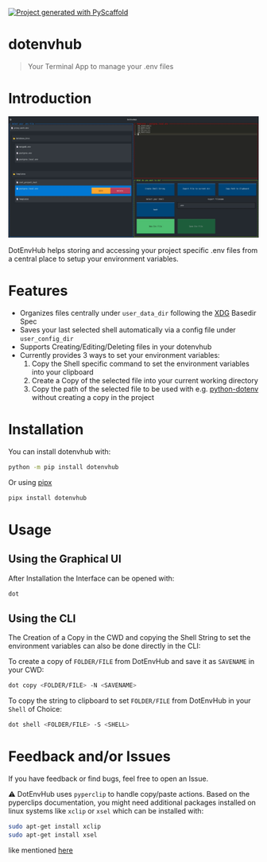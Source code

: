 <!-- These are examples of badges you might want to add to your README:
     please update the URLs accordingly

[![Built Status](https://api.cirrus-ci.com/github/<USER>/dotenvhub.svg?branch=main)](https://cirrus-ci.com/github/<USER>/dotenvhub)
[![ReadTheDocs](https://readthedocs.org/projects/dotenvhub/badge/?version=latest)](https://dotenvhub.readthedocs.io/en/stable/)
[![Coveralls](https://img.shields.io/coveralls/github/<USER>/dotenvhub/main.svg)](https://coveralls.io/r/<USER>/dotenvhub)
[![PyPI-Server](https://img.shields.io/pypi/v/dotenvhub.svg)](https://pypi.org/project/dotenvhub/)
[![Conda-Forge](https://img.shields.io/conda/vn/conda-forge/dotenvhub.svg)](https://anaconda.org/conda-forge/dotenvhub)
[![Monthly Downloads](https://pepy.tech/badge/dotenvhub/month)](https://pepy.tech/project/dotenvhub)
[![Twitter](https://img.shields.io/twitter/url/http/shields.io.svg?style=social&label=Twitter)](https://twitter.com/dotenvhub)
-->

[![Project generated with PyScaffold](https://img.shields.io/badge/-PyScaffold-005CA0?logo=pyscaffold)](https://pyscaffold.org/)

# dotenvhub

> Your Terminal App to manage your .env files

# Introduction
![header](https://raw.githubusercontent.com/Zaloog/dotenvhub/main/images/image_header.PNG)

DotEnvHub helps storing and accessing your project specific .env files from a central place to setup your environment variables.

# Features
- Organizes files centrally under `user_data_dir` following the [XDG] Basedir Spec
- Saves your last selected shell automatically via a config file under `user_config_dir`
- Supports Creating/Editing/Deleting files in your dotenvhub
- Currently provides 3 ways to set your environment variables:
  1. Copy the Shell specific command to set the environment variables into your clipboard
  2. Create a Copy of the selected file into your current working directory
  3. Copy the path of the selected file to be used with e.g. [python-dotenv] \
  without creating a copy in the project

# Installation
You can install dotenvhub with:
```bash
python -m pip install dotenvhub
```
Or using [pipx]
```bash
pipx install dotenvhub
```

# Usage
## Using the Graphical UI

After Installation the Interface can be opened with:
```bash
dot
```

## Using the CLI
The Creation of a Copy in the CWD and copying the Shell String
to set the environment variables can also be done directly in the CLI:

To create a copy of `FOLDER/FILE` from DotEnvHub and save it as `SAVENAME` in your CWD:
```bash
dot copy <FOLDER/FILE> -N <SAVENAME>
```

To copy the string to clipboard to set `FOLDER/FILE` from DotEnvHub in your `Shell` of Choice:
```bash
dot shell <FOLDER/FILE> -S <SHELL>
```

# Feedback and/or Issues
If you have feedback or find bugs, feel free to open an Issue.

:warning: DotEnvHub uses `pyperclip` to handle copy/paste actions.
Based on the pyperclips documentation, you might need additional packages installed
on linux systems like `xclip` or `xsel` which can be installed with:

```bash
sudo apt-get install xclip
sudo apt-get install xsel
```

like mentioned [here](https://pyperclip.readthedocs.io/en/latest/)


[XDG]: https://specifications.freedesktop.org/basedir-spec/basedir-spec-latest.html
[platformdirs]: https://platformdirs.readthedocs.io/en/latest/
[python-dotenv]: https://github.com/theskumar/python-dotenv
[pipx]: https://github.com/pypa/pipx
